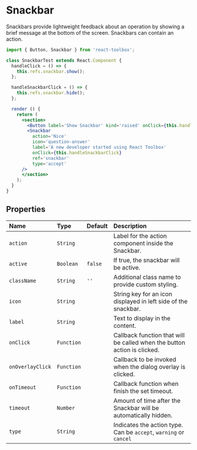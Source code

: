 # Snackbar

Snackbars provide lightweight feedback about an operation by showing a brief message at the bottom of the screen. Snackbars can contain an action.

<!-- example -->
```jsx
import { Button, Snackbar } from 'react-toolbox';

class SnackbarTest extends React.Component {
  handleClick = () => {
    this.refs.snackbar.show();
  };

  handleSnackbarClick = () => {
    this.refs.snackbar.hide();
  };

  render () {
    return (
      <section>
        <Button label='Show Snackbar' kind='raised' onClick={this.handleClick} />
        <Snackbar
          action='Nice'
          icon='question-answer'
          label='A new developer started using React Toolbox'
          onClick={this.handleSnackbarClick}
          ref='snackbar'
          type='accept'
      />
      </section>
    );
  }
}
```

## Properties

| Name          | Type    | Default   | Description|
|:-----|:-----|:-----|:-----|
| `action`  | `String` |   | Label for the action component inside the Snackbar.|
| `active`        | `Boolean`       |  `false`        | If true, the snackbar will be active.|
| `className` | `String`  | `''`      | Additional class name to provide custom styling.|
| `icon` | `String`  |       | String key for an icon displayed in left side of the snackbar.|
| `label` | `String`  |       | Text to display in the content.|
| `onClick` | `Function`  |       | Callback function that will be called when the button action is clicked.|
| `onOverlayClick`   | `Function`   |             | Callback to be invoked when the dialog overlay is clicked.|
| `onTimeout` | `Function`  |       | Callback function when finish the set timeout.|
| `timeout` | `Number`  |       | Amount of time after the Snackbar will be automatically hidden.|
| `type` | `String`  |       | Indicates the action type. Can be `accept`, `warning` or `cancel`|
